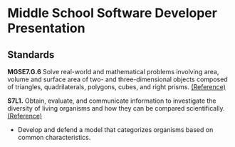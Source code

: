 # Middle School Software Developer Presentation

## Standards

**MGSE7.G.6** Solve real-world and mathematical problems involving area, volume and surface area of two- and three-dimensional objects composed of triangles, quadrilaterals, polygons, cubes, and right prisms. [(Reference)](https://www.georgiastandards.org/Georgia-Standards/Frameworks/7th-Math-Unit-4.pdf)

**S7L1.** Obtain, evaluate, and communicate information to investigate the diversity of living organisms and how they can be compared scientifically. [(Reference)](https://www.georgiastandards.org/Georgia-Standards/Documents/Science-Seventh-Grade-Georgia-Standards.pdf)
  - Develop and defend a model that categorizes organisms based on common characteristics. 

